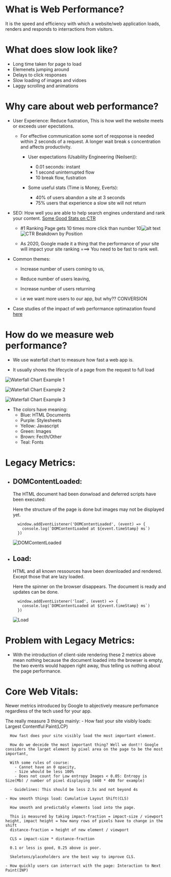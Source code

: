 # What is Web Performance?

  It is the speed and efficiency with which a website/web application loads, renders and responds to interractions from visitors.

# What does slow look like?

  - Long time taken for page to load
  - Elemenets jumping around
  - Delays to click responses
  - Slow loading of images and vidoes
  - Laggy scrolling and animations

# Why care about web performance?

  - User Experience:
    Reduce fustration, This is how well the website meets or exceeds user epectations.

    - For effective communication some sort of reqsponse is needed within 2 seconds of a request. A longer wait break s concentration and affects productivity.
      - User expectations (Usability Engineering (Neilsen)):
        - 0.01 seconds: instant
        - 1 second uninterrupted flow
        - 10 break flow, fustration

      - Some useful stats (Time is Money, Everts):
        - 40% of users abandon a site at 3 seconds
        - 75% users that experience a slow site will not return

  - SEO:
    How well you are able to help search engines understand and rank your content.
    [Some Good Stats on CTR](https://backlinko.com/google-ctr-stats)

    - #1 Ranking Page gets 10 times more click than number 10![alt text](image-6.png)
    ![CTR Beakdown by Position](image.png)

    -  As 2020, Google made it a thing that the performance of your site will impact your site ranking ===> You need to be fast to rank well.

  
  - Common themes: 
    - Increase number of users coming to us, 
    - Reduce number of users leaving,
    - Increase number of users returning

    - i.e we want more users to our app, but why?? CONVERSION

  - Case studies of the impact of web performance optimazation found [here](https://wpostats.com/)

# How do we measure web performance?

  - We use waterfall chart to measure how fast a web app is.

  - It usually shows the lifecycle of a page from the request to full load
  
  ![Waterfall Chart Example 1](image-2.png)
  
  ![Waterfall Chart Example 2](image-2.png)
  
  ![Waterfall Chart Example 3](image-3.png)
  
  - The colors have meaning:
    - Blue: HTML Documents
    - Purple: Stylesheets
    - Yellow: Javascript
    - Green: Images
    - Brown: Fecth/Other
    - Teal: Fonts 

# Legacy Metrics:

  - ## DOMContentLoaded:
    The HTML document had been donwload and deferred scripts have been executed:


    Here the structure of the page is done but images may not be displayed yet.

    ```
      window.addEventListener('DOMContentLoaded', (event) => {
        console.log(`DOMContentLoaded at ${event.timeStamp} ms`)
      })
    ```

    ![DOMContentLoaded](image-4.png)


  - ## Load:
    HTML and all known ressources have been downloaded and rendered. Except those that are lazy loaded.

    Here the spinner on the browser disappears. The document is ready and updates can be done.

    ```
      window.addEventListener('load', (event) => {
        console.log(`DOMContentLoaded at ${event.timeStamp} ms`)
      })
    ```

    ![Load](image-5.png)

  
# Problem with Legacy Metrics:

  - With the introduction of client-side rendering these 2 metrics above mean nothing because the document loaded into the browser is empty,
  the two events would happen right away, thus telling us nothing about the page performance.


# Core Web Vitals:
  Newer metrics introduced by Google to abjectively measure perfomance regardless of the tech used for your app.

  The really measure 3 things mainly:
    - How fast your site visibly loads: Largest Contentful Paint(LCP)

      How fast does your site visibly load the most important element.

      How do we deceide the most important thing? Well we dont!! Google considers the larget element by pixel area on the page to be the most important,

      With some rules of course:
        - Cannot have an 0 opacity,
        - Size whould be less 100%
        - Does not count for Low entropy Images < 0.05: Entropy is Size(Mb) / number of pixel displaying (440 * 400 for example)

      - Guidelines: This should be less 2.5s and not beyond 4s

    - How smooth things load: Cumulative Layout Shift(CLS)

      How smooth and predictably elements load into the page.

      This is measured by taking impact-fraction = impact-size / viewport height, impact height = how many rows of pixels have to change in the shift
      distance-fraction = height of new element / viewport

      CLS = impact-size * distance-fraction

      0.1 or less is good, 0.25 above is poor.

      Skeletons/placeholders are the best way to improve CLS.

    - How quickly users can interract with the page: Interaction to Next Paint(INP)